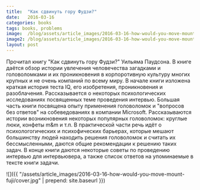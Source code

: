 ```yaml
---
title:  "Как сдвинуть гору Фудзи?"
date:   2016-03-16
categories: books
tags: books, problems
image:  /blog/assets/article_images/2016-03-16-how-would-you-move-mount-fuji/fudzi-volna-lodki-risunok_1920x1200.jpg
image2: /blog/assets/article_images/2016-03-16-how-would-you-move-mount-fuji/fudzi-volna-lodki-risunok_640x480.jpg
layout: post
---
```


Прочитал книгу "Как сдвинуть гору Фудзи?" Уильяма Паудсона. В книге даётся обзор истории увлечения человечества загадками и головоломками и их проникновения в корпоротивную культуру многих крупных и не очень компаний по всему миру. В начале книги изложена краткая история теста IQ, его изобретения, проникновения и разоблачения. Рассказывается о некоторых психологических исследованиях посвященных теме проведения интервью. Большая часть книги посвящена опыту применения головоломок и "вопросов без ответов" на собеведованиях в компании Microsoft. Рассказываются истории возникновения некоторых популярных головоломок: круглые люки, конфеты m&m и т.п. В практической части речь идёт о психологогических и психофических барьерах, которые мешают большинству людей находить решения головоломок и считать их бессмысленными, даются общие рекомендации к решению таких задач. В конце книги даются некоторые советы по проведению интервью для интервьювера, а также список ответов на упоминаемые в тексте книги задачи.

![]({{ "/assets/article_images/2016-03-16-how-would-you-move-mount-fuji/cover.jpg" | prepend: site.baseurl }})

